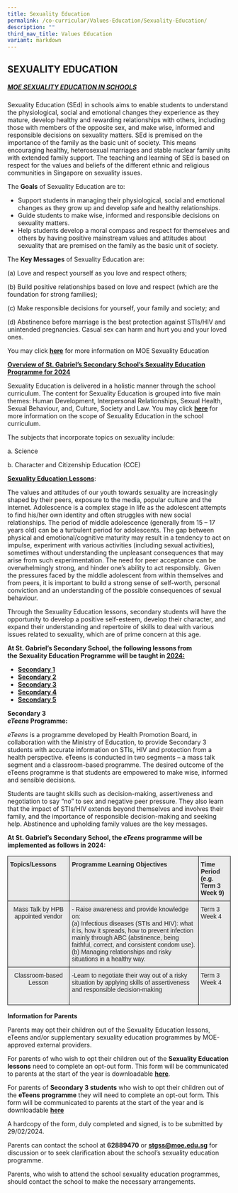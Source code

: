 ```yaml
---
title: Sexuality Education
permalink: /co-curricular/Values-Education/Sexuality-Education/
description: ""
third_nav_title: Values Education
variant: markdown
---
```

## SEXUALITY EDUCATION


##### <u>MOE SEXUALITY EDUCATION IN SCHOOLS</u>

Sexuality Education (SEd) in schools aims to enable students to understand the physiological, social and emotional changes they experience as they mature, develop healthy and rewarding
relationships with others, including those with members of the opposite sex, and make wise, informed and responsible decisions on sexuality matters. SEd is premised on the importance of the
family as the basic unit of society. This means encouraging healthy, heterosexual marriages and stable nuclear family units with extended family support. The teaching and learning of SEd is based
on respect for the values and beliefs of the different ethnic and religious communities in Singapore
on sexuality issues.

The **Goals** of Sexuality Education are to:

*  Support students in managing their physiological, social and emotional changes as they grow up and develop safe and healthy relationships.
*  Guide students to make wise, informed and responsible decisions on sexuality matters.
*  Help students develop a moral compass and respect for themselves and others by having positive mainstream values and attitudes about sexuality that are premised on the family as the basic unit of society.

The **Key Messages** of Sexuality Education are:

(a) Love and respect yourself as you love and respect others;

(b) Build positive relationships based on love and respect (which are the foundation for strong families);

(c) Make responsible decisions for yourself, your family and society; and

(d) Abstinence before marriage is the best protection against STIs/HIV and unintended pregnancies. Casual sex can harm and hurt you and your loved ones.

You may click **[here](https://www.moe.gov.sg/education-in-sg/our-programmes/sexuality-education)** for more information on MOE Sexuality Education

**<u>Overview of St. Gabriel’s Secondary&nbsp;School’s&nbsp;Sexuality Education Programme for 2024</u>**

Sexuality Education is delivered in a holistic manner through the school curriculum. The content for Sexuality Education is grouped into five main themes: Human Development, Interpersonal Relationships, Sexual Health, Sexual Behaviour, and, Culture, Society and Law.&nbsp;You may click&nbsp;**[here](https://www.moe.gov.sg/education-in-sg/our-programmes/sexuality-education/scope-and-teaching-approach)**&nbsp;for more information on the scope of Sexuality Education in the school curriculum.

The subjects that incorporate topics on sexuality include:

a.&nbsp;Science

b.&nbsp;Character and Citizenship Education (CCE)


**<u>Sexuality Education Lessons</u>**:&nbsp;

The values and attitudes of our youth towards sexuality are increasingly shaped by their peers, exposure to the media, popular culture and the internet. Adolescence is a complex stage in life as the adolescent attempts to find his/her own identity and often struggles with new social relationships. The period of middle adolescence (generally from 15 – 17 years old) can be a turbulent period for adolescents. The gap between physical and emotional/cognitive maturity may result in a tendency to act on impulse, experiment with various activities (including sexual activities), sometimes without understanding the unpleasant consequences that may arise from such experimentation. The need for peer acceptance can be overwhelmingly strong, and hinder one’s ability to act responsibly.&nbsp; Given the pressures faced by the middle adolescent from within themselves and from peers, it is important to build a strong sense of self-worth, personal conviction and an understanding of the possible consequences of sexual behaviour.&nbsp;

Through the Sexuality Education lessons, secondary students will have the opportunity to develop a positive self-esteem, develop their character, and expand their understanding and repertoire of skills to deal with various issues related to sexuality, which are of prime concern at this age.

**At St. Gabriel’s Secondary School, the following lessons from the**&nbsp;**Sexuality Education Programme**&nbsp;**will be taught in&nbsp;<u>2024:</u>**

*   **[Secondary 1](/files/Sec_1_SEd_Timeline_2024.pdf)**
*   **[Secondary 2](/files/Sec_2_SEd_Timeline_2024.pdf)**
*   **[Secondary 3](/files/Sec_3_SEd_Timeline_2024.pdf)**
*   **[Secondary 4](/files/Sec_4_SEd_Timeline_2024.pdf)**
*   **[Secondary 5](/files/Sec_5_SEd_Timeline_2024.pdf)**

**Secondary 3**<br>
**_eTeens_&nbsp;Programme:**  

*eTeens* is a programme developed by Health Promotion Board, in collaboration with the Ministry of Education, to provide Secondary 3 students with accurate information on STIs, HIV and protection
from a health perspective. eTeens is conducted in two segments – a mass talk segment and a classroom-based programme. The desired outcome of the eTeens programme is that students are
empowered to make wise, informed and sensible decisions.

Students are taught skills such as decision-making, assertiveness and negotiation to say “no” to sex and negative peer pressure. They also learn that the impact of STIs/HIV extends beyond themselves and involves their family, and the importance of responsible decision-making and seeking help. Abstinence and upholding family values are the key messages.

**At St. Gabriel’s Secondary School, the&nbsp;_eTeens_&nbsp;programme will be implemented as follows in 2024:**

<style type="text/css">
.tg  {border-collapse:collapse;border-spacing:0;}
.tg td{border-color:black;border-style:solid;border-width:1px;font-family:Arial, sans-serif;font-size:14px;
  overflow:hidden;padding:10px 5px;word-break:normal;}
.tg th{border-color:black;border-style:solid;border-width:1px;font-family:Arial, sans-serif;font-size:14px;
  font-weight:normal;overflow:hidden;padding:10px 5px;word-break:normal;}
.tg .tg-y7qa{background-color:#EAEAEA;color:#222;text-align:left;vertical-align:top}
.tg .tg-ii8k{background-color:#EAEAEA;color:#222;text-align:center;vertical-align:top}
.tg .tg-rj1p{background-color:#EAEAEA;color:#222;font-weight:bold;text-align:left;vertical-align:top}
</style>
<table class="tg">
<thead>
  <tr>
    <th class="tg-rj1p">Topics/Lessons</th>
    <th class="tg-rj1p">Programme Learning Objectives</th>
    <th class="tg-rj1p">Time Period<br>(e.g. Term 3 Week 9)</th>
  </tr>
</thead>
<tbody>
  <tr>
    <td class="tg-ii8k">Mass Talk by HPB appointed vendor</td>
  <td class="tg-y7qa">- Raise awareness and provide knowledge on:
		<br> (a) Infectious diseases (STIs and HIV): what it is,
how it spreads, how to prevent infection mainly
through ABC (abstinence, being faithful, correct,
and consistent condom use). <br> (b) Managing relationships and risky situations in a
healthy way. </td>
    <td class="tg-y7qa">Term 3 Week 4</td>
  </tr>
  <tr>
    <td class="tg-ii8k">Classroom-based Lesson</td>
    <td class="tg-y7qa">-Learn to negotiate their way out of a risky situation by applying skills of assertiveness and responsible decision-making<br><br></td>
    <td class="tg-y7qa">Term 3 Week 4</td>
  </tr>
</tbody>
</table>

**Information for Parents**

Parents may opt their children out of the Sexuality Education lessons, eTeens and/or supplementary sexuality education programmes by MOE-approved external providers.

For parents of who wish to opt their children out of the **Sexuality Education lessons** need to complete an opt-out form. This form will be communicated to parents at the start of the year is downloadable [**here**](/files/Letter_to_Parents_SEd_2024.pdf).

For parents of **Secondary 3 students** who wish to opt their children out of the **eTeens programme** they will need to complete an opt-out form. This form will be communicated to parents at the start of the year and is downloadable [**here**](/files/Letter_to_Parents_Sec_3_SEd_2024.pdf)

A hardcopy of the form, duly completed and signed, is to be submitted by 29/02/2024.

Parents can contact the school at&nbsp;**62889470**&nbsp;or&nbsp;[**stgss@moe.edu.sg**](mailto:stgss@moe.edu.sg)&nbsp;for discussion or to seek clarification about the school’s sexuality education programme.

Parents, who wish to attend the school sexuality education programmes, should contact the school to make the necessary arrangements.